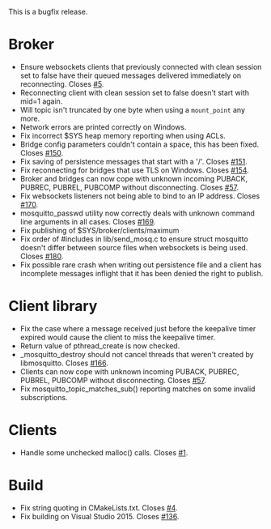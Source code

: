 <!--
.. title: Version 1.4.9 released
.. slug: version-1-4-9-released
.. date: 2016-06-03 11:00:17
.. tags: Releases
.. category:
.. link:
.. description:
.. type: text
-->

This is a bugfix release.

# Broker

* Ensure websockets clients that previously connected with clean session set
  to false have their queued messages delivered immediately on reconnecting.
  Closes [#5].
* Reconnecting client with clean session set to false doesn't start with mid=1
  again.
* Will topic isn't truncated by one byte when using a `mount_point` any more.
* Network errors are printed correctly on Windows.
* Fix incorrect $SYS heap memory reporting when using ACLs.
* Bridge config parameters couldn't contain a space, this has been fixed.
  Closes [#150].
* Fix saving of persistence messages that start with a '/'. Closes [#151].
* Fix reconnecting for bridges that use TLS on Windows. Closes [#154].
* Broker and bridges can now cope with unknown incoming PUBACK, PUBREC,
  PUBREL, PUBCOMP without disconnecting. Closes [#57].
* Fix websockets listeners not being able to bind to an IP address. Closes
  [#170].
* mosquitto_passwd utility now correctly deals with unknown command line
  arguments in all cases. Closes [#169].
* Fix publishing of $SYS/broker/clients/maximum
* Fix order of #includes in lib/send_mosq.c to ensure struct mosquitto doesn't
  differ between source files when websockets is being used. Closes [#180].
* Fix possible rare crash when writing out persistence file and a client has
  incomplete messages inflight that it has been denied the right to publish.

# Client library

* Fix the case where a message received just before the keepalive timer
  expired would cause the client to miss the keepalive timer.
* Return value of pthread_create is now checked.
* _mosquitto_destroy should not cancel threads that weren't created by
  libmosquitto. Closes [#166].
* Clients can now cope with unknown incoming PUBACK, PUBREC, PUBREL, PUBCOMP
  without disconnecting. Closes [#57].
* Fix mosquitto_topic_matches_sub() reporting matches on some invalid
  subscriptions.

# Clients

* Handle some unchecked malloc() calls. Closes [#1].

# Build

* Fix string quoting in CMakeLists.txt. Closes [#4].
* Fix building on Visual Studio 2015. Closes [#136].

[#1]: https://github.com/eclipse/mosquitto/issues/1

[#4]: https://github.com/eclipse/mosquitto/issues/4

[#5]: https://github.com/eclipse/mosquitto/issues/5

[#57]: https://github.com/eclipse/mosquitto/issues/57

[#136]: https://github.com/eclipse/mosquitto/issues/136

[#150]: https://github.com/eclipse/mosquitto/issues/150

[#151]: https://github.com/eclipse/mosquitto/issues/151

[#154]: https://github.com/eclipse/mosquitto/issues/154

[#166]: https://github.com/eclipse/mosquitto/issues/166

[#169]: https://github.com/eclipse/mosquitto/issues/169

[#170]: https://github.com/eclipse/mosquitto/issues/170

[#180]: https://github.com/eclipse/mosquitto/issues/180
